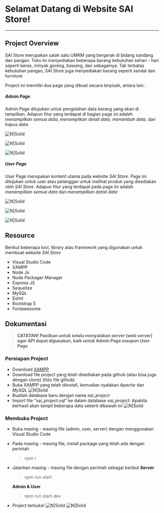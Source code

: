 # Selamat Datang di Website SAI Store!
---

## Project Overview
SAI Store merupakan salah satu UMKM yang bergerak di bidang sandang dan pangan. Toko ini menyediakan beberapa barang kebutuhan sehari - hari seperti beras, minyak goreng, bawang, dan sebagainya. Tak terbatas kebutuhan pangan, SAI Store juga menyediakan barang seperti sandal dan furniture

Project ini memiliki dua page yang dibuat secara terpisah, antara lain :

##### Admin Page
_Admin Page_ ditujukan untuk pengolahan data barang yang akan di tampilkan. Adapun fitur yang terdapat di bagian page ini adalah _menampilkan semua data_, _menampilkan detail data_, _menambah data_, dan _hapus data_

![N|Solid](https://drive.google.com/uc?id=1q8bUdEEGjp5MF8AWMETl9Vl2qLngnJmu)

![N|Solid](https://drive.google.com/uc?id=1ZVCQQ8X6aNf1E_YqHNq01xhD5g7hAhU6)

![N|Solid](https://drive.google.com/uc?id=1hrs9Hui_LwUMI1EYRbNKBv9vOrfmKQ71)

##### User Page
User Page merupakan kontent utama pada website _SAI Store_. Page ini ditujukan untuk user atau pelanggan untuk melihat produk yang disediakan oleh _SAI Store_. Adapun fitur yang terdapat pada page ini adalah _menampilkan semua data_ dan _menampilkan detail data_

![N|Solid](https://drive.google.com/uc?id=1WrI0TBRJPI1gL_-38u-GERCCqBdZM46-)

![N|Solid](https://drive.google.com/uc?id=1zAG8LNNcoZibqg8YRIsim49GUmtvf676)

![N|Solid](https://drive.google.com/uc?id=1YJ3mrUHVrXNAnc7Ub4qyyv4n7Xtb_EXW)

## Resource
Berikut beberapa tool, library atau framework yang digunakan untuk membuat website _SAI Store_
* Visual Studio Code
* XAMPP
* Node Js
* Node Packager Manager
* Express JS
* Sequelize
* MySQL
* Eslint
* Bootstrap 5
* Fontawesome

## Dokumentasi
> **CATATAN!
Pastikan untuk selalu menyalakan server (web server) agar API dapat digunakan, baik untuk Admin Page maupun User Page**

### Persiapan Project
- Download  [XAMPP](https://www.apachefriends.org/download.html)
- Download file project yang telah disediakan pada github (atau bisa juga dengan clone)
(foto file github)
- Buka XAMPP yang telah diinstall, kemudian nyalakan _Apache_ dan _MySQL_
  ![N|Solid](https://drive.google.com/uc?id=1pieSjVVWJwwFFUNPzfbj9qXRpjCtAJ-1)
- Buatlah database baru dengan nama _sai_project_
- Import file "sai_project.sql" ke dalam database _sai_project_. Apabila berhasil akan tampil beberapa data seberti dibawah ini
  ![N|Solid](https://drive.google.com/uc?id=1yE2L0Zj-MKenMIV64DhGrNQhCsXrENzY)

### Membuka Project
- Buka masing - masing file (admin, user, server) dengan menggunakan Visual Studio Code
- Pada masing - masing file, install package yang telah ada dengan perintah
  > npm i
- Jalankan masing - masing file dengan perintah sebagai berikut
  **Server**
  > npm run start

  **Admin & User**
  > npm run start-dev
  
- Project terbuka!
![N|Solid](https://drive.google.com/uc?id=1DdmPZ5MOh9kyukVoWRZewbvlhcNOeEzy)
![N|Solid](https://drive.google.com/uc?id=1qjyCI3XhHgahIzWi_tid-SCDOZKKuQfp)



